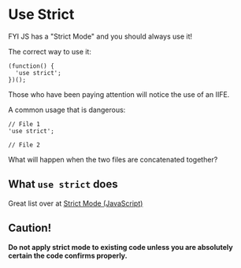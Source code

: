 # Use Strict

FYI JS has a "Strict Mode" and you should always use it!

The correct way to use it:

```JS
(function() {
  'use strict';
})();
```

Those who have been paying attention will notice the use of an IIFE.

A common usage that is dangerous:

```JS
// File 1
'use strict';

// File 2
```

What will happen when the two files are concatenated together?

## What `use strict` does

Great list over at [Strict Mode (JavaScript)](https://msdn.microsoft.com/en-us/library/ie/br230269(v=vs.94).aspx)

## Caution!

**Do not apply strict mode to existing code unless you are absolutely certain the code confirms properly.**


